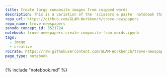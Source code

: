 ```yaml
---
title: Create large composite images from snipped words
description: This is a variation of the 'scissors & paste' notebook that extracts words from Trove newspaper images and compiles them into messages. In this notebook, you can harvest multiple versions of a list of words and compile them all into one big image.
repo_url: https://github.com/GLAM-Workbench/trove-newspapers
repo_name: trove-newspapers
zenodo_concept_id: 3521724
notebook: trove-newspapers-create-composite-from-words.ipynb
tags:
  - image
  - creative
rocrate: https://raw.githubusercontent.com/GLAM-Workbench/trove-newspapers/master/ro-crate-metadata.json
page_type: notebook
---
```


{% include "notebook.md" %}